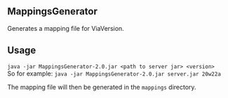 ## MappingsGenerator

Generates a mapping file for ViaVersion.

## Usage
`java -jar MappingsGenerator-2.0.jar <path to server jar> <version>`\
So for example: `java -jar MappingsGenerator-2.0.jar server.jar 20w22a`

The mapping file will then be generated in the `mappings` directory.
